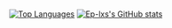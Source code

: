 ###
[![Top Languages](https://github-readme-stats.vercel.app/api/top-langs/?username=Ep-lxs&langs_count=8)](https://github.com/anuraghazra/github-readme-stats)
[![Ep-lxs's GitHub stats](https://github-readme-stats.vercel.app/api?username=Ep-lxs)](https://github.com/anuraghazra/github-readme-stats)
<!--
**Ep-lxs/Ep-lxs** is a ✨ _special_ ✨ repository because its `README.md` (this file) appears on your GitHub profile.

Here are some ideas to get you started:

- 🔭 I’m currently working on ...
- 🌱 I’m currently learning ...
- 👯 I’m looking to collaborate on ...
- 🤔 I’m looking for help with ...
- 💬 Ask me about ...
- 📫 How to reach me: ...
- 😄 Pronouns: ...
- ⚡ Fun fact: ...
-->
